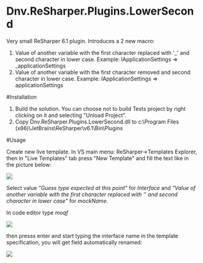 Dnv.ReSharper.Plugins.LowerSecond
=================================

Very small ReSharper 6.1 plugin. Introduces a 2 new macro:

1. Value of another variable with the first character replaced with '_' and second character in lower case. 
Example: IApplicationSettings => _applicationSettings
2. Value of another variable with the first character removed and second character in lower case. Example: IApplicationSettings => applicationSettings

#Installation

1. Build the solution. You can choose not to build Tests project by right clicking on it and selecting "Unload Project".
2. Copy Dnv.ReSharper.Plugins.LowerSecond.dll to c:\Program Files (x86)\JetBrains\ReSharper\v6.1\Bin\Plugins

#Usage

Create new live template. In VS main menu: ReSharper->Templates Explorer, then in "Live Templates" tab press "New Template" and fill the text like in the picture below:

![](https://dl.dropboxusercontent.com/u/4554470/retempl.png)
    
Select value _"Guess type expected at this point"_ for $Interface$ and _"Value of another variable with the first character replaced with '_' _and second character in lower case"_ for $mockName$.

In code editor type _moqf_

![](https://dl.dropboxusercontent.com/u/4554470/retempl_templ.png)

then presss enter and start typing the interface name in the template specification, you will get field automatically renamed:

![](https://dl.dropboxusercontent.com/u/4554470/retempl_result.png)



